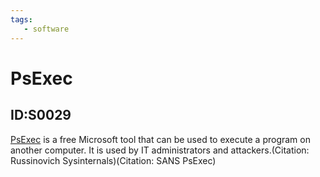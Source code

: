 ```yaml
---
tags:
   - software
---
```

# PsExec
## ID:S0029
[PsExec](/mitre/software/S0029) is a free Microsoft tool that can be used to execute a program on another computer. It is used by IT administrators and attackers.(Citation: Russinovich Sysinternals)(Citation: SANS PsExec)

